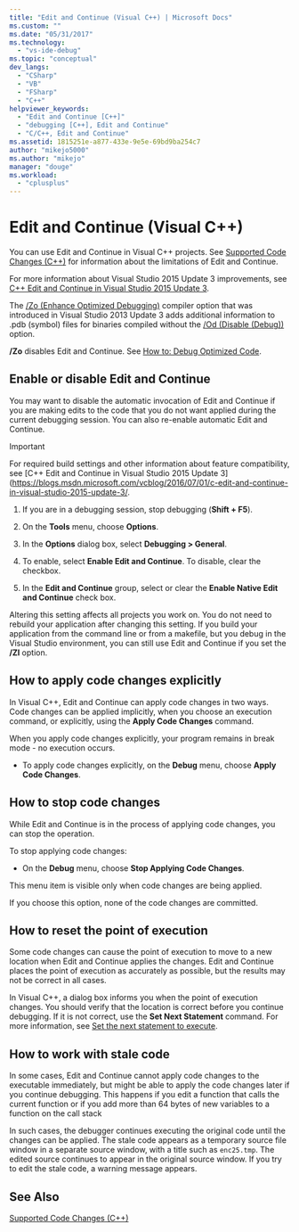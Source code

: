 ```yaml
---
title: "Edit and Continue (Visual C++) | Microsoft Docs"
ms.custom: ""
ms.date: "05/31/2017"
ms.technology: 
  - "vs-ide-debug"
ms.topic: "conceptual"
dev_langs: 
  - "CSharp"
  - "VB"
  - "FSharp"
  - "C++"
helpviewer_keywords: 
  - "Edit and Continue [C++]"
  - "debugging [C++], Edit and Continue"
  - "C/C++, Edit and Continue"
ms.assetid: 1815251e-a877-433e-9e5e-69bd9ba254c7
author: "mikejo5000"
ms.author: "mikejo"
manager: "douge"
ms.workload: 
  - "cplusplus"
---
```

# Edit and Continue (Visual C++)
You can use Edit and Continue in Visual C++ projects. See [Supported Code Changes (C++)](../debugger/supported-code-changes-cpp.md) for information about the limitations of Edit and Continue.
  
For more information about Visual Studio 2015 Update 3 improvements, see [C++ Edit and Continue in Visual Studio 2015 Update 3](https://blogs.msdn.microsoft.com/vcblog/2016/07/01/c-edit-and-continue-in-visual-studio-2015-update-3/).  
  
 The [/Zo (Enhance Optimized Debugging)](/cpp/build/reference/zo-enhance-optimized-debugging) compiler option that was introduced in Visual Studio 2013 Update 3 adds additional information to .pdb (symbol) files for binaries compiled without the [/Od (Disable (Debug))](http://msdn.microsoft.com/library/aafb762y.aspx) option.  
  
 **/Zo** disables Edit and Continue. See [How to: Debug Optimized Code](../debugger/how-to-debug-optimized-code.md).  
  
##  <a name="BKMK_Enable_or_disable_automatic_invocation_of_Edit_and_Continue"></a> Enable or disable Edit and Continue  
 You may want to  disable the automatic invocation of Edit and Continue if you are making edits to the code that you do not want applied during the current debugging session. You can also re-enable automatic Edit and Continue.

> [!IMPORTANT]
> For required build settings and other information about feature compatibility, see [C++ Edit and Continue in Visual Studio 2015 Update 3](https://blogs.msdn.microsoft.com/vcblog/2016/07/01/c-edit-and-continue-in-visual-studio-2015-update-3/.
  
1.  If you are in a debugging session, stop debugging (**Shift + F5**).

2. On the **Tools** menu, choose **Options**.
  
3.  In the **Options** dialog box, select **Debugging > General**.

4.  To enable, select **Enable Edit and Continue**. To disable, clear the checkbox.
  
5.  In the **Edit and Continue** group, select or clear the **Enable Native Edit and Continue** check box.  
  
 Altering this setting affects all projects you work on. You do not need to rebuild your application after changing this setting. If you build your application from the command line or from a makefile, but you debug in the Visual Studio environment, you can still use Edit and Continue if you set the **/ZI** option.  
  
##  <a name="BKMK_How_to_apply_code_changes_explicitly"></a> How to apply code changes explicitly  
 In Visual C++, Edit and Continue can apply code changes in two ways. Code changes can be applied implicitly, when you choose an execution command, or explicitly, using the **Apply Code Changes** command.  
  
 When you apply code changes explicitly, your program remains in break mode - no execution occurs.  
  
-   To apply code changes explicitly, on the **Debug** menu, choose **Apply Code Changes**.  
  
##  <a name="BKMK_How_to_stop_code_changes"></a> How to stop code changes  
 While Edit and Continue is in the process of applying code changes, you can stop the operation.  
  
 To stop applying code changes:  
  
-   On the **Debug** menu, choose **Stop Applying Code Changes**.  
  
 This menu item is visible only when code changes are being applied.  
  
 If you choose this option, none of the code changes are committed.  
  
##  <a name="BKMK_How_to_reset_the_point_of_execution"></a> How to reset the point of execution  
 Some code changes can cause the point of execution to move to a new location when Edit and Continue applies the changes. Edit and Continue places the point of execution as accurately as possible, but the results may not be correct in all cases.  
  
 In Visual C++, a dialog box informs you when the point of execution changes. You should verify that the location is correct before you continue debugging. If it is not correct, use the **Set Next Statement** command. For more information, see [Set the next statement to execute](http://msdn.microsoft.com/library/y740d9d3.aspx#BKMK_Set_the_next_statement_to_execute).  
  
##  <a name="BKMK_How_to_work_with_stale_code"></a> How to work with stale code  
 In some cases, Edit and Continue cannot apply code changes to the executable immediately, but might be able to apply the code changes later if you continue debugging. This happens if you edit a function that calls the current function or if you add more than 64 bytes of new variables to a function on the call stack  
  
 In such cases, the debugger continues executing the original code until the changes can be applied. The stale code appears as a temporary source file window in a separate source window, with a title such as `enc25.tmp`. The edited source continues to appear in the original source window. If you try to edit the stale code, a warning message appears.  
  
## See Also  
 [Supported Code Changes (C++)](../debugger/supported-code-changes-cpp.md)